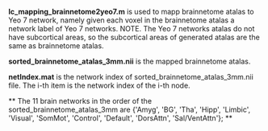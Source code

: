 <font >**lc_mapping_brainnetome2yeo7.m**</font> is used to mapp brainnetome atalas to Yeo 7 network, namely given each voxel in the brainnetome atalas a network label of Yeo 7 networks.  NOTE. The Yeo 7 networks atalas do not have subcortical areas, so the subcortical areas of generated atalas are the same as brainnetome atalas.  

<font >**sorted_brainnetome_atalas_3mm.nii**</font> is the mapped brainnetome atalas.  

<font >**netIndex.mat**</font> is the network index of sorted_brainnetome_atalas_3mm.nii file. The i-th item is the network index of the i-th node.  

<font >** The 11 brain networks in the order of the sorted_brainnetome_atalas_3mm are {'Amyg', 'BG', 'Tha', 'Hipp', 'Limbic', 'Visual', 'SomMot', 'Control', 'Default', 'DorsAttn',  'Sal/VentAttn'};  **</font>

